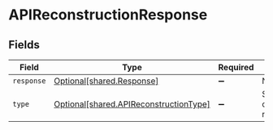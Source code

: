 # APIReconstructionResponse


## Fields

| Field                                                                                  | Type                                                                                   | Required                                                                               | Description                                                                            |
| -------------------------------------------------------------------------------------- | -------------------------------------------------------------------------------------- | -------------------------------------------------------------------------------------- | -------------------------------------------------------------------------------------- |
| `response`                                                                             | [Optional[shared.Response]](../../models/shared/response.md)                           | :heavy_minus_sign:                                                                     | N/A                                                                                    |
| `type`                                                                                 | [Optional[shared.APIReconstructionType]](../../models/shared/apireconstructiontype.md) | :heavy_minus_sign:                                                                     | Status of an ongoing API reconstruction.                                               |